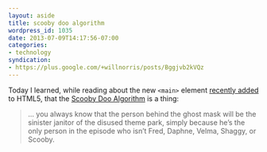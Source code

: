 ```yaml
---
layout: aside
title: scooby doo algorithm
wordpress_id: 1035
date: 2013-07-09T14:17:56-07:00
categories:
- technology
syndication:
- https://plus.google.com/+willnorris/posts/Bggjvb2kVQz
---
```

Today I learned, while reading about the new `<main>` element [recently added][] to HTML5, that the [Scooby Doo
Algorithm][] is a thing:

>  ... you always know that the person behind the ghost mask will be the sinister janitor of the disused theme park,
>  simply because he’s the only person in the episode who isn’t Fred, Daphne, Velma, Shaggy, or Scooby.

[recently added]: http://html5doctor.com/the-main-element/
[Scooby Doo Algorithm]: http://www.brucelawson.co.uk/2012/scooby-doo-content-element/

